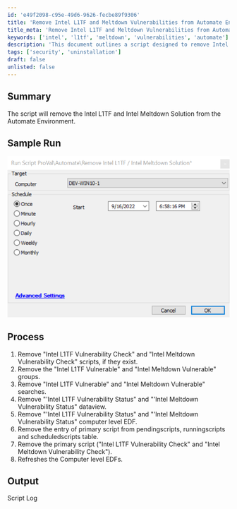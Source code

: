 ```yaml
---
id: 'e49f2098-c95e-49d6-9626-fecbe89f9306'
title: 'Remove Intel L1TF and Meltdown Vulnerabilities from Automate Environment'
title_meta: 'Remove Intel L1TF and Meltdown Vulnerabilities from Automate Environment'
keywords: ['intel', 'l1tf', 'meltdown', 'vulnerabilities', 'automate']
description: 'This document outlines a script designed to remove Intel L1TF and Intel Meltdown vulnerabilities from the Automate environment, detailing the process and expected output.'
tags: ['security', 'uninstallation']
draft: false
unlisted: false
---
```

## Summary

The script will remove the Intel L1TF and Intel Meltdown Solution from the Automate Environment.

## Sample Run

![Sample Run](../../../static/img/Remove-Intel-L1TF--Intel-Meltdown-Solution/image_1.png)

## Process

1. Remove "Intel L1TF Vulnerability Check" and "Intel Meltdown Vulnerability Check" scripts, if they exist.
2. Remove the "Intel L1TF Vulnerable" and "Intel Meltdown Vulnerable" groups.
3. Remove "Intel L1TF Vulnerable" and "Intel Meltdown Vulnerable" searches.
4. Remove "'Intel L1TF Vulnerability Status" and "'Intel Meltdown Vulnerability Status" dataview.
5. Remove "'Intel L1TF Vulnerability Status" and "'Intel Meltdown Vulnerability Status" computer level EDF.
6. Remove the entry of primary script from pendingscripts, runningscripts and scheduledscripts table.
7. Remove the primary script ("Intel L1TF Vulnerability Check" and "Intel Meltdown Vulnerability Check").
8. Refreshes the Computer level EDFs.

## Output

Script Log











